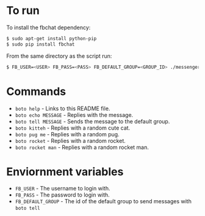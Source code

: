 # To run
To install the fbchat dependency:
```bash
$ sudo apt-get install python-pip
$ sudo pip install fbchat
```

From the same directory as the script run:
```bash
$ FB_USER=<USER> FB_PASS=<PASS> FB_DEFAULT_GROUP=<GROUP_ID> ./messengerbot.py
```

# Commands
  - `boto help` - Links to this README file.
  - `boto echo MESSAGE` - Replies with the message.
  - `boto tell MESSAGE` - Sends the message to the default group.
  - `boto kitteh` - Replies with a random cute cat.
  - `boto pug me` - Replies with a random pug.
  - `boto rocket` - Replies with a random rocket.
  - `boto rocket man` - Replies with a random rocket man.
  
# Enviornment variables
  - `FB_USER` - The username to login with.
  - `FB_PASS` - The password to login with.
  - `FB_DEFAULT_GROUP` - The id of the default group to send messages with `boto tell`
